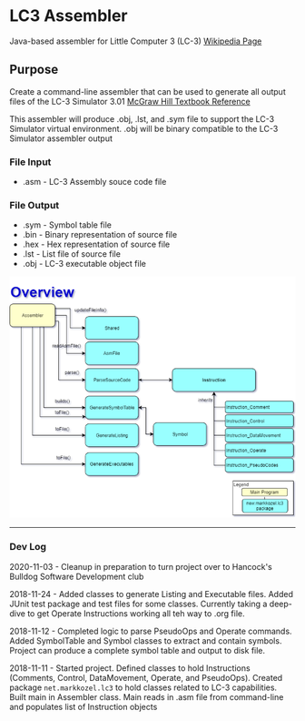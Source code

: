 # LC3 Assembler
Java-based assembler for Little Computer 3 (LC-3) [Wikipedia Page](https://en.wikipedia.org/wiki/LC-3)

## Purpose
Create a command-line assembler that can be used to generate all output files of the LC-3 Simulator 3.01 [McGraw Hill Textbook Reference](http://highered.mheducation.com/sites/0072467509/index.html)

This assembler will produce .obj, .lst, and .sym file to support the LC-3 Simulator virtual environment. .obj will be binary compatible to the LC-3 Simulator assembler output

### File Input
* .asm - LC-3 Assembly souce code file
### File Output
* .sym - Symbol table file
* .bin - Binary representation of source file
* .hex - Hex representation of source file
* .lst - List file of source file
* .obj - LC-3 executable object file

![Overview Diagram]( 01_Overview.png "Overview")

---
### Dev Log

2020-11-03 - Cleanup in preparation to turn project over to Hancock's Bulldog Software Development club

2018-11-24 - Added classes to generate Listing and Executable files. Added JUnit test package and test files for some classes. Currently taking a deep-dive to get Operate Instructions working all teh way to .org file.

2018-11-12 - Completed logic to parse PseudoOps and Operate commands. Added SymbolTable and Symbol classes to extract and contain symbols. Project can produce a complete symbol table and output to disk file.

2018-11-11 - Started project. Defined classes to hold Instructions (Comments, Control, DataMovement, Operate, and PseudoOps). Created package `net.markkozel.lc3` to hold classes related to LC-3 capabilities. Built main in Assembler class. Main reads in .asm file from command-line and populates list of Instruction objects
